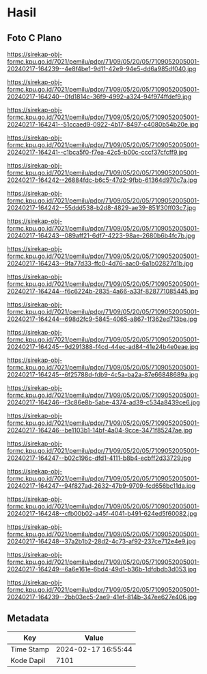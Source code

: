 # Hasil

## Foto C Plano

https://sirekap-obj-formc.kpu.go.id/7021/pemilu/pdpr/71/09/05/20/05/7109052005001-20240217-164239--4e8f4be1-9d11-42e9-94e5-dd6a985df040.jpg

https://sirekap-obj-formc.kpu.go.id/7021/pemilu/pdpr/71/09/05/20/05/7109052005001-20240217-164240--0fd1814c-36f9-4992-a324-94f974ffdef9.jpg

https://sirekap-obj-formc.kpu.go.id/7021/pemilu/pdpr/71/09/05/20/05/7109052005001-20240217-164241--51ccaed9-0922-4b17-8497-c4080b54b20e.jpg

https://sirekap-obj-formc.kpu.go.id/7021/pemilu/pdpr/71/09/05/20/05/7109052005001-20240217-164241--c1bca5f0-f7ea-42c5-b00c-cccf37cfcff9.jpg

https://sirekap-obj-formc.kpu.go.id/7021/pemilu/pdpr/71/09/05/20/05/7109052005001-20240217-164242--26884fdc-b6c5-47d2-9fbb-61364d970c7a.jpg

https://sirekap-obj-formc.kpu.go.id/7021/pemilu/pdpr/71/09/05/20/05/7109052005001-20240217-164242--55ddd538-b2d8-4829-ae39-851f30ff03c7.jpg

https://sirekap-obj-formc.kpu.go.id/7021/pemilu/pdpr/71/09/05/20/05/7109052005001-20240217-164243--089aff21-6df7-4223-98ae-2680b6b4fc7b.jpg

https://sirekap-obj-formc.kpu.go.id/7021/pemilu/pdpr/71/09/05/20/05/7109052005001-20240217-164243--9fa77d33-ffc0-4d76-aac0-6a1b02827d1b.jpg

https://sirekap-obj-formc.kpu.go.id/7021/pemilu/pdpr/71/09/05/20/05/7109052005001-20240217-164244--f6c6224b-2835-4a66-a33f-828771085445.jpg

https://sirekap-obj-formc.kpu.go.id/7021/pemilu/pdpr/71/09/05/20/05/7109052005001-20240217-164244--698d2fc9-5845-4065-a867-1f362ed713be.jpg

https://sirekap-obj-formc.kpu.go.id/7021/pemilu/pdpr/71/09/05/20/05/7109052005001-20240217-164245--9d291388-f4cd-44ec-ad84-41e24b4e0eae.jpg

https://sirekap-obj-formc.kpu.go.id/7021/pemilu/pdpr/71/09/05/20/05/7109052005001-20240217-164245--6f25788d-fdb9-4c5a-ba2a-87e66848689a.jpg

https://sirekap-obj-formc.kpu.go.id/7021/pemilu/pdpr/71/09/05/20/05/7109052005001-20240217-164246--f3c86e8b-5abe-4374-ad39-c534a8439ce6.jpg

https://sirekap-obj-formc.kpu.go.id/7021/pemilu/pdpr/71/09/05/20/05/7109052005001-20240217-164246--be1103b1-14bf-4a04-9cce-3471f85247ae.jpg

https://sirekap-obj-formc.kpu.go.id/7021/pemilu/pdpr/71/09/05/20/05/7109052005001-20240217-164247--b02c196c-dfd1-4111-b8b4-ecbff2d33729.jpg

https://sirekap-obj-formc.kpu.go.id/7021/pemilu/pdpr/71/09/05/20/05/7109052005001-20240217-164247--94f827ad-2632-47b9-9709-fcd656bc11da.jpg

https://sirekap-obj-formc.kpu.go.id/7021/pemilu/pdpr/71/09/05/20/05/7109052005001-20240217-164248--cfb00b02-a45f-4041-b491-624ed5f60082.jpg

https://sirekap-obj-formc.kpu.go.id/7021/pemilu/pdpr/71/09/05/20/05/7109052005001-20240217-164248--37a2b1b2-28d2-4c73-af92-237ce712e4e9.jpg

https://sirekap-obj-formc.kpu.go.id/7021/pemilu/pdpr/71/09/05/20/05/7109052005001-20240217-164249--6a6e161e-6bd4-49d1-b36b-1dfdbdb3d053.jpg

https://sirekap-obj-formc.kpu.go.id/7021/pemilu/pdpr/71/09/05/20/05/7109052005001-20240217-164239--2bb03ec5-2ae9-41ef-814b-347ee627e406.jpg


## Metadata

| Key        | Value               |
| ---------- | ------------------- |
| Time Stamp | 2024-02-17 16:55:44 |
| Kode Dapil | 7101                |



